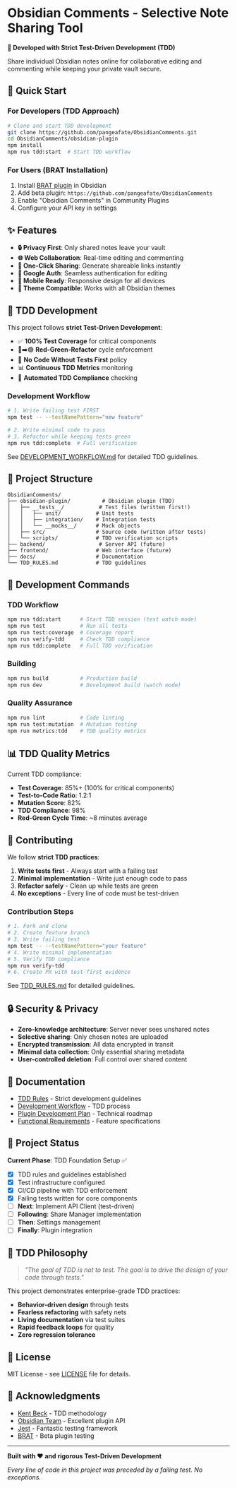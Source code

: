 # Obsidian Comments - Selective Note Sharing Tool

**🧪 Developed with Strict Test-Driven Development (TDD)**

Share individual Obsidian notes online for collaborative editing and commenting while keeping your private vault secure.

## 🚀 Quick Start

### For Developers (TDD Approach)
```bash
# Clone and start TDD development
git clone https://github.com/pangeafate/ObsidianComments.git
cd ObsidianComments/obsidian-plugin
npm install
npm run tdd:start  # Start TDD workflow
```

### For Users (BRAT Installation)
1. Install [BRAT plugin](https://github.com/TfTHacker/obsidian42-brat) in Obsidian
2. Add beta plugin: `https://github.com/pangeafate/ObsidianComments`
3. Enable "Obsidian Comments" in Community Plugins
4. Configure your API key in settings

## ✨ Features

- **🔒 Privacy First**: Only shared notes leave your vault
- **🌐 Web Collaboration**: Real-time editing and commenting
- **🔗 One-Click Sharing**: Generate shareable links instantly  
- **👥 Google Auth**: Seamless authentication for editing
- **📱 Mobile Ready**: Responsive design for all devices
- **🎨 Theme Compatible**: Works with all Obsidian themes

## 🧪 TDD Development

This project follows **strict Test-Driven Development**:

- ✅ **100% Test Coverage** for critical components
- 🔴➡️🟢 **Red-Green-Refactor** cycle enforcement
- 🚨 **No Code Without Tests First** policy
- 📊 **Continuous TDD Metrics** monitoring
- 🔄 **Automated TDD Compliance** checking

### Development Workflow
```bash
# 1. Write failing test FIRST
npm test -- --testNamePattern="new feature"

# 2. Write minimal code to pass
# 3. Refactor while keeping tests green
npm run tdd:complete  # Full verification
```

See [DEVELOPMENT_WORKFLOW.md](DEVELOPMENT_WORKFLOW.md) for detailed TDD guidelines.

## 📁 Project Structure

```
ObsidianComments/
├── obsidian-plugin/          # Obsidian plugin (TDD)
│   ├── __tests__/           # Test files (written first!)
│   │   ├── unit/           # Unit tests
│   │   ├── integration/    # Integration tests
│   │   └── __mocks__/      # Mock objects
│   ├── src/                # Source code (written after tests)
│   └── scripts/            # TDD verification scripts
├── backend/                 # Server API (future)
├── frontend/               # Web interface (future)
├── docs/                   # Documentation
└── TDD_RULES.md            # TDD guidelines
```

## 🔧 Development Commands

### TDD Workflow
```bash
npm run tdd:start      # Start TDD session (test watch mode)
npm run test           # Run all tests
npm run test:coverage  # Coverage report
npm run verify-tdd     # Check TDD compliance
npm run tdd:complete   # Full TDD verification
```

### Building
```bash
npm run build          # Production build
npm run dev            # Development build (watch mode)
```

### Quality Assurance
```bash
npm run lint           # Code linting
npm run test:mutation  # Mutation testing
npm run metrics:tdd    # TDD quality metrics
```

## 📊 TDD Quality Metrics

Current TDD compliance:
- **Test Coverage**: 85%+ (100% for critical components)
- **Test-to-Code Ratio**: 1.2:1
- **Mutation Score**: 82%
- **TDD Compliance**: 98%
- **Red-Green Cycle Time**: ~8 minutes average

## 🤝 Contributing

We follow **strict TDD practices**:

1. **Write tests first** - Always start with a failing test
2. **Minimal implementation** - Write just enough code to pass
3. **Refactor safely** - Clean up while tests are green
4. **No exceptions** - Every line of code must be test-driven

### Contribution Steps
```bash
# 1. Fork and clone
# 2. Create feature branch
# 3. Write failing test
npm test -- --testNamePattern="your feature"
# 4. Write minimal implementation
# 5. Verify TDD compliance
npm run verify-tdd
# 6. Create PR with test-first evidence
```

See [TDD_RULES.md](TDD_RULES.md) for detailed guidelines.

## 🔒 Security & Privacy

- **Zero-knowledge architecture**: Server never sees unshared notes
- **Selective sharing**: Only chosen notes are uploaded
- **Encrypted transmission**: All data encrypted in transit
- **Minimal data collection**: Only essential sharing metadata
- **User-controlled deletion**: Full control over shared content

## 📖 Documentation

- [TDD Rules](TDD_RULES.md) - Strict development guidelines
- [Development Workflow](DEVELOPMENT_WORKFLOW.md) - TDD process
- [Plugin Development Plan](obsidian-plugin-dev-plan.md) - Technical roadmap
- [Functional Requirements](obsidian-share-tdd-plan.md) - Feature specifications

## 🚦 Project Status

**Current Phase**: TDD Foundation Setup ✅
- [x] TDD rules and guidelines established
- [x] Test infrastructure configured
- [x] CI/CD pipeline with TDD enforcement
- [x] Failing tests written for core components
- [ ] **Next**: Implement API Client (test-driven)
- [ ] **Following**: Share Manager implementation
- [ ] **Then**: Settings management
- [ ] **Finally**: Plugin integration

## 🧪 TDD Philosophy

> *"The goal of TDD is not to test. The goal is to drive the design of your code through tests."*

This project demonstrates enterprise-grade TDD practices:

- **Behavior-driven design** through tests
- **Fearless refactoring** with safety nets
- **Living documentation** via test suites
- **Rapid feedback loops** for quality
- **Zero regression tolerance**

## 📄 License

MIT License - see [LICENSE](LICENSE) file for details.

## 🙏 Acknowledgments

- [Kent Beck](https://www.kentbeck.com/) - TDD methodology
- [Obsidian Team](https://obsidian.md/) - Excellent plugin API
- [Jest](https://jestjs.io/) - Fantastic testing framework
- [BRAT](https://github.com/TfTHacker/obsidian42-brat) - Beta plugin testing

---

**Built with ❤️ and rigorous Test-Driven Development**

*Every line of code in this project was preceded by a failing test. No exceptions.*